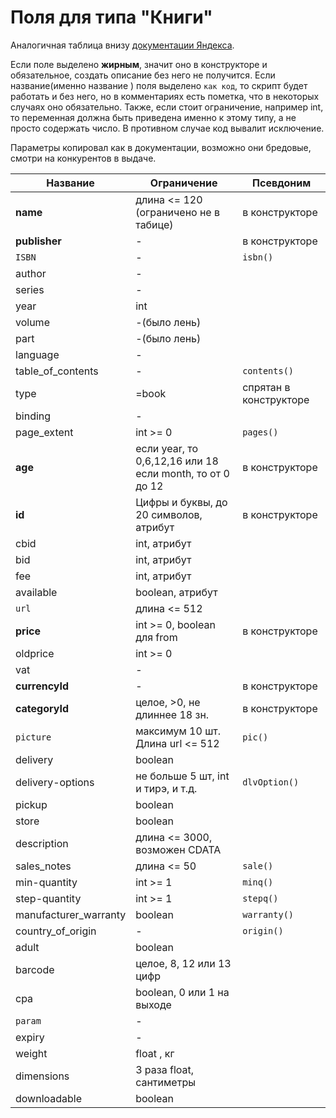 Поля для типа "Книги"
============

Аналогичная таблица внизу [документации Яндекса](https://yandex.ru/support/partnermarket/export/books.html).

Если поле выделено **жирным**, значит оно в конструкторе и обязательное, создать описание без него не получится. Если название(именно название ) поля выделено `как код`, то скрипт будет работать и без него, но в комментариях есть пометка, что в некоторых случаях оно обязательно. Также, если стоит ограничение, например int, то переменная должна быть приведена именно к этому типу, а не просто содержать число. В противном случае код вывалит исключение.

Параметры копировал как в документации, возможно они бредовые, смотри на конкурентов в выдаче.


Название	 			| 			Ограничение						| Псевдоним	
----------------------- | 			------------- 					|------------
|**name**				| длина <= 120<br>(ограничено не в табице)	| в конструкторе
|**publisher**			|						-					| в конструкторе
|`ISBN`					|						-					| `isbn()`
|author					|						-					|
|series					|						-					|
|year					| 					int 					|
|volume					|						-(было лень)		|
|part					|						-(было лень)		|
|language				|						-					|
|table_of_contents		|						-					| `contents()`
|type					|  					=book 					| спрятан в конструкторе
|binding				|						-					|
|page_extent			|					int >= 0				| `pages()`
|**age**					| если year, то 0,6,12,16 или 18 <br> если month, то от 0 до 12| в конструкторе
|**id** 				| Цифры и буквы, до 20 символов, атрибут	| в конструкторе
|cbid 					| 			int, атрибут					|
|bid 					| 			int, атрибут					|
|fee 					| 			int, атрибут					|
|available				|			boolean, атрибут				|
|`url`					|		 длина <= 512						| 
|**price**				| 	int >= 0, boolean для from 				| в конструкторе 
|oldprice 				| 					int >= 0				|
|vat 					|						-					|
|**currencyId**			|						-					| в конструкторе
|**categoryId**			| 		целое, >0, не длиннее 18 зн.		| в конструкторе
|`picture`				| 	максимум 10 шт. Длина url <= 512 		| `pic()`
|delivery				|			boolean							|
|delivery-options		| не больше 5 шт, int и тирэ, и т.д.		| `dlvOption()`
|pickup					|					boolean					|
|store					|					boolean					|
|description			| 		длина <= 3000, возможен CDATA		|
|sales_notes			| 				длина <= 50					|  `sale()`
|min-quantity 			| 			int >= 1						| `minq()`
|step-quantity			| 			int >= 1						| `stepq()`
|manufacturer_warranty	|			boolean							| `warranty()`
|country_of_origin		|						-					| `origin()`
|adult					|					boolean					|
|barcode				| 			целое, 8, 12 или 13 цифр		|
|cpa					| 			boolean, 0 или 1 на выходе		|
|`param`				|						-					| 
|expiry					|						-					| 
|weight					| 					float , кг				|
|dimensions				| 		3 раза float, сантиметры			|
|downloadable			|					boolean					|